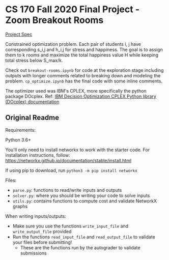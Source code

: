 # CS 170 Fall 2020 Final Project - Zoom Breakout Rooms

[Project Spec](https://drive.google.com/file/d/1gVRdr8cV3oXGI6lyRvB0CuJocENiIGyw/view?usp=sharing)

Constrained optimization problem. Each pair of students i, j have corresponding s_i,j and h_i,j for stress and happiness. The goal is to assign them to k rooms and maximize the total happiness value H while keeping total stress below S_max/k. 

Check out `breakout-rooms.ipynb` for code at the exploration stage including outputs with longer comments related to breaking down and modeling the problem. `cp_optimize.ipynb` has the final code with some inline comments. 

The optimizer used was IBM's CPLEX, more specifically the python package DOcplex. Ref: [IBM Decision Optimization CPLEX Python library (DOcplex) documentation](https://ibmdecisionoptimization.github.io/docplex-doc/) 

## Original Readme

Requirements:

Python 3.6+

You'll only need to install networkx to work with the starter code. For installation instructions, follow: https://networkx.github.io/documentation/stable/install.html

If using pip to download, run `python3 -m pip install networkx`


Files:
- `parse.py`: functions to read/write inputs and outputs
- `solver.py`: where you should be writing your code to solve inputs
- `utils.py`: contains functions to compute cost and validate NetworkX graphs

When writing inputs/outputs:
- Make sure you use the functions `write_input_file` and `write_output_file` provided
- Run the functions `read_input_file` and `read_output_file` to validate your files before submitting!
  - These are the functions run by the autograder to validate submissions
